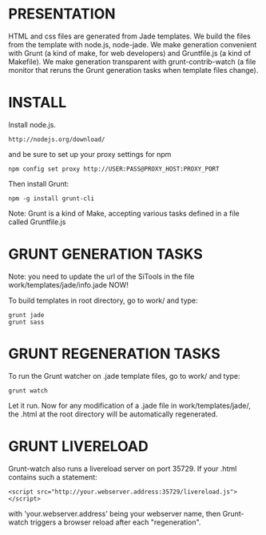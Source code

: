 # PRESENTATION

HTML and css files are generated from Jade templates.
We build the files from the template with node.js, node-jade.
We make generation convenient with Grunt (a kind of make, for web developers) and Gruntfile.js (a kind of Makefile).
We make generation transparent with grunt-contrib-watch (a file monitor that reruns the Grunt generation tasks when template files change).

# INSTALL

Install node.js.

    http://nodejs.org/download/

and be sure to set up your proxy settings for npm

    npm config set proxy http://USER:PASS@PROXY_HOST:PROXY_PORT

Then install Grunt: 

    npm -g install grunt-cli

Note: Grunt is a kind of Make, accepting various tasks defined in a file called Gruntfile.js

# GRUNT GENERATION TASKS

Note: you need to update the url of the SiTools in the file work/templates/jade/info.jade NOW!

To build templates in root directory, go to work/ and type:

    grunt jade
    grunt sass

# GRUNT REGENERATION TASKS

To run the Grunt watcher on .jade template files, go to work/ and type:

    grunt watch

Let it run. Now for any modification of a .jade file in work/templates/jade/, the .html at the root directory will be automatically regenerated.

# GRUNT LIVERELOAD

Grunt-watch also runs a livereload server on port 35729. 
If your .html contains such a statement:
    
    <script src="http://your.webserver.address:35729/livereload.js"></script>

with 'your.webserver.address' being your webserver name,
then Grunt-watch triggers a browser reload after each "regeneration".
